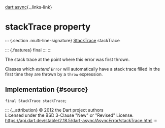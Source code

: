 [dart:async](../../dart-async/dart-async-library){._links-link}

stackTrace property
===================

::: {.section .multi-line-signature}
[StackTrace](../../dart-core/stacktrace-class) stackTrace

::: {.features}
final
:::
:::

The stack trace at the point where this error was first thrown.

Classes which *extend* `Error` will automatically have a stack trace
filled in the first time they are thrown by a `throw` expression.

Implementation {#source}
--------------

``` {.language-dart data-language="dart"}
final StackTrace stackTrace;
```

::: {._attribution}
© 2012 the Dart project authors\
Licensed under the BSD 3-Clause \"New\" or \"Revised\" License.\
<https://api.dart.dev/stable/2.18.5/dart-async/AsyncError/stackTrace.html>
:::
